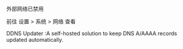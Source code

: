 外部网络已禁用

前往 设置 > 系统 > 网络 查看

DDNS Updater :A self-hosted solution to keep DNS A/AAAA records updated automatically.